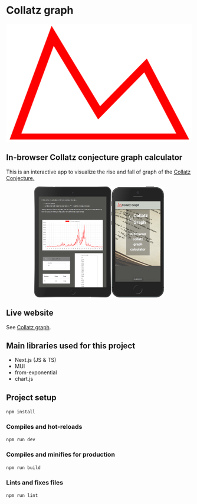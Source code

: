 # Collatz graph

<div style="display:flex; flex-direction:column;"><img src="https://github.com/FrederickRoman/collatz-graph/blob/main/public/img/collatzgraphLogo_red.svg" alt="Collatz graph logo" height="320"/>
</div>

## In-browser Collatz conjecture graph calculator 

This is an interactive app to visualize the rise and fall of graph of the [Collatz Conjecture.](https://en.wikipedia.org/wiki/Collatz_conjecture)

<div style="display:flex; justify-content:center; align-items:center;">
    <img src="https://github.com/FrederickRoman/collatz-graph/blob/main/docs/mockups/Collatz_Home_iPad.png" height="300" alt="Collatz conjecture home page iPhone mockup"/>
    <img src="https://github.com/FrederickRoman/collatz-graph/blob/main/docs/mockups/Collatz_Home_iPhone_5_SE.png" height="300" alt="Collatz conjecture home page iPad mockup"/>
</div>

## Live website

See [Collatz graph](https://collatz-graph.vercel.app).

## Main libraries used for this project

+ Next.js (JS & TS)
+ MUI
+ from-exponential
+ chart.js

## Project setup

```
npm install
```

### Compiles and hot-reloads

```
npm run dev
```

### Compiles and minifies for production

```
npm run build
```

### Lints and fixes files

```
npm run lint
```

